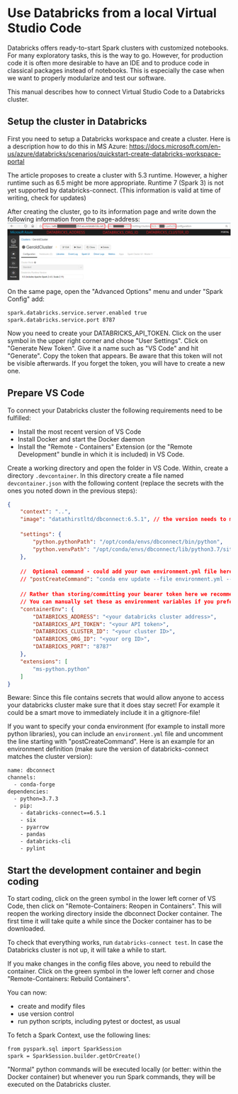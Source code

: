 # Use Databricks from a local Virtual Studio Code

Databricks offers ready-to-start Spark clusters with customized notebooks. For many exploratory tasks, this is the way to go.
However, for production code it is often more desirable to have an IDE and to produce code in classical packages instead of notebooks.
This is especially the case when we want to properly modularize and test our software.

This manual describes how to connect Virtual Studio Code to a Databricks cluster.

## Setup the cluster in Databricks

First you need to setup a Databricks workspace and create a cluster. Here is a description how to do this in MS Azure: https://docs.microsoft.com/en-us/azure/databricks/scenarios/quickstart-create-databricks-workspace-portal

The article proposes to create a cluster with 5.3 runtime. However, a higher runtime such as 6.5 might be more appropriate. Runtime 7 (Spark 3) is not yet supported by databricks-connect. (This information is valid at time of writing, check for updates)

After creating the cluster, go to its information page and write down the following information from the page-address:
![cluster ids](./images/cluster_ids.png)

On the same page, open the "Advanced Options" menu and under "Spark Config" add:
```
spark.databricks.service.server.enabled true
spark.databricks.service.port 8787
```

Now you need to create your DATABRICKS_API_TOKEN. Click on the user symbol in the upper right corner and chose "User Settings". Click on "Generate New Token". Give it a name such as "VS Code" and hit "Generate". Copy the token that appears. Be aware that this token will not be visible afterwards. If you forget the token, you will have to create a new one.


## Prepare VS Code
To connect your Databricks cluster the following requirements need to be fulfilled:
* Install the most recent version of VS Code
* Install Docker and start the Docker daemon
* Install the "Remote - Containers" Extension (or the "Remote Development" bundle in which it is included) in VS Code. 

Create a working directory and open the folder in VS Code. Within, create a directory `.devcontainer`. In this directory create a file named `devcontainer.json` with the following content (replace the secrets with the ones you noted down in the previous steps):
```json
{
    "context": "..",
    "image": "datathirstltd/dbconnect:6.5.1", // the version needs to match the version of the Databricks cluster

    "settings": {
        "python.pythonPath": "/opt/conda/envs/dbconnect/bin/python",
        "python.venvPath": "/opt/conda/envs/dbconnect/lib/python3.7/site-packages/pyspark/jars"
    },

    //  Optional command - could add your own environment.yml file here (you must keep --name the same)
    // "postCreateCommand": "conda env update --file environment.yml --name dbconnect",

    // Rather than storing/committing your bearer token here we recommend using a local variable and passing thru "DATABRICKS_API_TOKEN": "${localEnv:DatabricksToken}",
    // You can manually set these as environment variables if you prefer
    "containerEnv": {
        "DATABRICKS_ADDRESS": "<your databricks cluster address>",
        "DATABRICKS_API_TOKEN": "<your API token>",
        "DATABRICKS_CLUSTER_ID": "<your cluster ID>",
        "DATABRICKS_ORG_ID": "<your org ID>",
        "DATABRICKS_PORT": "8787"
    },
    "extensions": [
        "ms-python.python"
    ]
}
```
Beware: Since this file contains secrets that would allow anyone to access your databricks cluster make sure that it does stay secret! For example it could be a smart move to immediately include it in a gitignore-file!

If you want to specify your conda environment (for example to install more python libraries), you can include an `environment.yml` file and uncomment the line starting with "postCreateCommand". Here is an example for an environment definition (make sure the version of databricks-connect matches the cluster version):
```
name: dbconnect
channels:
  - conda-forge
dependencies:
  - python=3.7.3
  - pip:
    - databricks-connect==6.5.1
    - six
    - pyarrow
    - pandas
    - databricks-cli
    - pylint
```


## Start the development container and begin coding
To start coding, click on the green symbol in the lower left corner of VS Code, then click on "Remote-Containers: Reopen in Containers". This will reopen the working directory inside the dbconnect Docker container. The first time it will take quite a while since the Docker container has to be downloaded.

To check that everything works, run `databricks-connect test`. In case the Databricks cluster is not up, it will take a while to start.

If you make changes in the config files above, you need to rebuild the container. Click on the green symbol in the lower left corner and chose "Remote-Containers: Rebuild Containers".

You can now:
* create and modify files 
* use version control 
* run python scripts, including pytest or doctest, as usual

To fetch a Spark Context, use the following lines: 
```
from pyspark.sql import SparkSession
spark = SparkSession.builder.getOrCreate()
```
"Normal" python commands will be executed locally (or better: within the Docker container) but whenever you run Spark commands, they will be executed on the Databricks cluster. 
